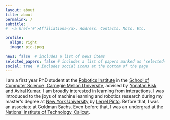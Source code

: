 ```yaml
---
layout: about
title: about
permalink: /
subtitle:
#  <a href='#'>Affiliations</a>. Address. Contacts. Moto. Etc.

profile:
  align: right
  image: pic.jpeg
  
news: false  # includes a list of news items
selected_papers: false # includes a list of papers marked as "selected={true}"
social: true  # includes social icons at the bottom of the page
---
```


I am a first year PhD student at the [Robotics Institute](https://www.ri.cmu.edu/) in the [School of Computer Science, Carnegie Mellon University](https://www.cs.cmu.edu/), advised by [Yonatan Bisk](https://yonatanbisk.com) and [Aviral Kumar](https://aviralkumar2907.github.io). I am broadly interested in learning from interactions. I was introduced to the joys of machine learning and robotics research during my master's degree at [New York University](https://www.nyu.edu/) by [Lerrel Pinto](https://www.lerrelpinto.com). Before that, I was an associate at Goldman Sachs. Even before that, I was an undergrad at the [National Institute of Technology, Calicut](https://nitc.ac.in/).



<!--
I am a first year PhD student in the [Robotics Institute](https://www.ri.cmu.edu/) at the [School of Computer Science, Carnegie Mellon University](https://www.cs.cmu.edu/) advised by [Yonatan Bisk](https://yonatanbisk.com) and [Aviral Kumar](https://aviralkumar2907.github.io).

 In my spare time, I enjoy swimming, jiu jitsu, folding origami and reading. -->

<!--I am a researcher at New York University’s [CILVR](https://wp.nyu.edu/cilvr/) group working on representation learning and reinforcement learning for robotics. I am fortunate to be advised by [Prof. Lerrel Pinto](https://www.lerrelpinto.com/). 
I am a Masters student in Computer Science at the [Courant Institute of Mathematical Sciences, New York University](https://cs.nyu.edu/home/index.html). Currently, a research assistant at [CILVR](https://wp.nyu.edu/cilvr/) (Computational Intelligence, Learning, Vision and Robotics group), working on robot learning and reinforcement learning advised by [Prof. Lerrel Pinto](https://www.lerrelpinto.com/).  -->
<!-- 
Previously, I was an Associate at [Goldman Sachs](https://www.goldmansachs.com/). Before that, I completed my undergraduate degree in Computer Science at the [National Institute of Technology, Calicut](http://www.nitc.ac.in/). -->

 <!-- and [Ben Evans](https://bennevans.github.io/). -->

<!-- Write your biography here. Tell the world about yourself. Link to your favorite [subreddit](http://reddit.com). You can put a picture in, too. The code is already in, just name your picture `prof_pic.jpg` and put it in the `img/` folder.

Put your address / P.O. box / other info right below your picture. You can also disable any these elements by editing `profile` property of the YAML header of your `_pages/about.md`. Edit `_bibliography/papers.bib` and Jekyll will render your [publications page](/al-folio/publications/) automatically.

Link to your social media connections, too. This theme is set up to use [Font Awesome icons](http://fortawesome.github.io/Font-Awesome/) and [Academicons](https://jpswalsh.github.io/academicons/), like the ones below. Add your Facebook, Twitter, LinkedIn, Google Scholar, or just disable all of them. -->
